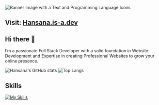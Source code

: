 ![Banner Image with a Text and Programming Language Icons](https://github.com/user-attachments/assets/b50a4757-9f79-4b22-9d0b-08bc42648afa)


## Visit: [Hansana.is-a.dev](https://hansana.is-a.dev/)

## Hi there 👋
I’m a passionate Full Stack Developer with a solid foundation in Website Development and Expertise in creating Professional Websites to grow your online presence.

![Hansana's GitHub stats](https://github-readme-stats.vercel.app/api?username=DevHanza\&hide=issues\&show_icons=true&theme=dark)
![Top Langs](https://github-readme-stats.vercel.app/api/top-langs/?username=DevHanza\&layout=compact&theme=dark)

## Skills
[![My Skills](https://skillicons.dev/icons?i=html,css,js,ts,sass,bootstrap,tailwind,angular,express,py,wordpress,figma,ps)](https://hansana.is-a.dev)


